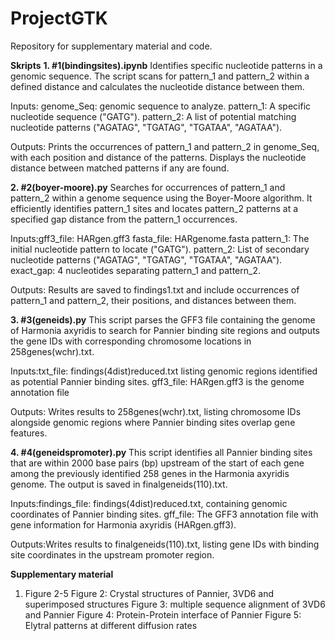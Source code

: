 # ProjectGTK
Repository for supplementary material and code.

**Skripts**
**1. #1(bindingsites).ipynb**
Identifies specific nucleotide patterns in a genomic sequence. The script scans for pattern_1 and pattern_2 within a defined distance and calculates the nucleotide distance between them.

Inputs: genome_Seq: genomic sequence to analyze.
        pattern_1: A specific nucleotide sequence ("GATG").
        pattern_2: A list of potential matching nucleotide patterns ("AGATAG", "TGATAG", "TGATAA", "AGATAA").

Outputs: Prints the occurrences of pattern_1 and pattern_2 in genome_Seq, with each position and distance of the patterns.
         Displays the nucleotide distance between matched patterns if any are found.

**2. #2(boyer-moore).py**
Searches for occurrences of pattern_1 and pattern_2 within a genome sequence using the Boyer-Moore algorithm. It efficiently identifies pattern_1 sites and locates pattern_2 patterns at a specified gap distance from the pattern_1 occurrences.

Inputs:gff3_file: HARgen.gff3
       fasta_file: HARgenome.fasta
       pattern_1: The initial nucleotide pattern to locate ("GATG").
       pattern_2: List of secondary nucleotide patterns ("AGATAG", "TGATAG", "TGATAA", "AGATAA").
       exact_gap: 4 nucleotides separating pattern_1 and pattern_2.

Outputs: Results are saved to findings1.txt and include occurrences of pattern_1 and pattern_2, their positions, and distances between them.

**3. #3(geneids).py**
This script parses the GFF3 file containing the genome of Harmonia axyridis to search for Pannier binding site regions and outputs the gene IDs with corresponding chromosome locations in 258genes(wchr).txt.

Inputs:txt_file: findings(4dist)reduced.txt listing genomic regions identified as potential Pannier binding sites.
       gff3_file: HARgen.gff3 is the genome annotation file 

Outputs: Writes results to 258genes(wchr).txt, listing chromosome IDs alongside genomic regions where Pannier binding sites overlap gene features.

**4. #4(geneidspromoter).py**
This script identifies all Pannier binding sites that are within 2000 base pairs (bp) upstream of the start of each gene among the previously identified 258 genes in the Harmonia axyridis genome. The output is saved in finalgeneids(110).txt.

Inputs:findings_file: findings(4dist)reduced.txt, containing genomic coordinates of Pannier binding sites.
       gff_file: The GFF3 annotation file with gene information for Harmonia axyridis (HARgen.gff3).

Outputs:Writes results to finalgeneids(110).txt, listing gene IDs with binding site coordinates in the upstream promoter region.

**Supplementary material**
1. Figure 2-5
   Figure 2: Crystal structures of Pannier, 3VD6 and superimposed structures
   Figure 3: multiple sequence alignment of 3VD6 and Pannier
   Figure 4: Protein-Protein interface of Pannier
   Figure 5: Elytral patterns at different diffusion rates
